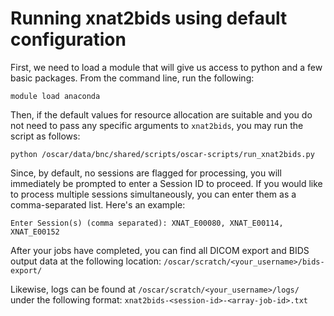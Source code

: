 # Running xnat2bids using default configuration

First, we need to load a module that will give us access to python and a few basic packages. From the command line, run the following:

```
module load anaconda
```

Then, if the default values for resource allocation are suitable and you do not need to pass any specific arguments to `xnat2bids`, you may run the script as follows:

```
python /oscar/data/bnc/shared/scripts/oscar-scripts/run_xnat2bids.py
```

Since, by default, no sessions are flagged for processing, you will immediately be prompted to enter a Session ID to proceed.  If you would like to process multiple sessions simultaneously, you can enter them as a comma-separated list.  Here's an example:

```
Enter Session(s) (comma separated): XNAT_E00080, XNAT_E00114, XNAT_E00152
```

After your jobs have completed, you can find all DICOM export and BIDS output data at the following location: `/oscar/scratch/<your_username>/bids-export/`

Likewise, logs can be found at `/oscar/scratch/<your_username>/logs/` under the following format: `xnat2bids-<session-id>-<array-job-id>.txt`
